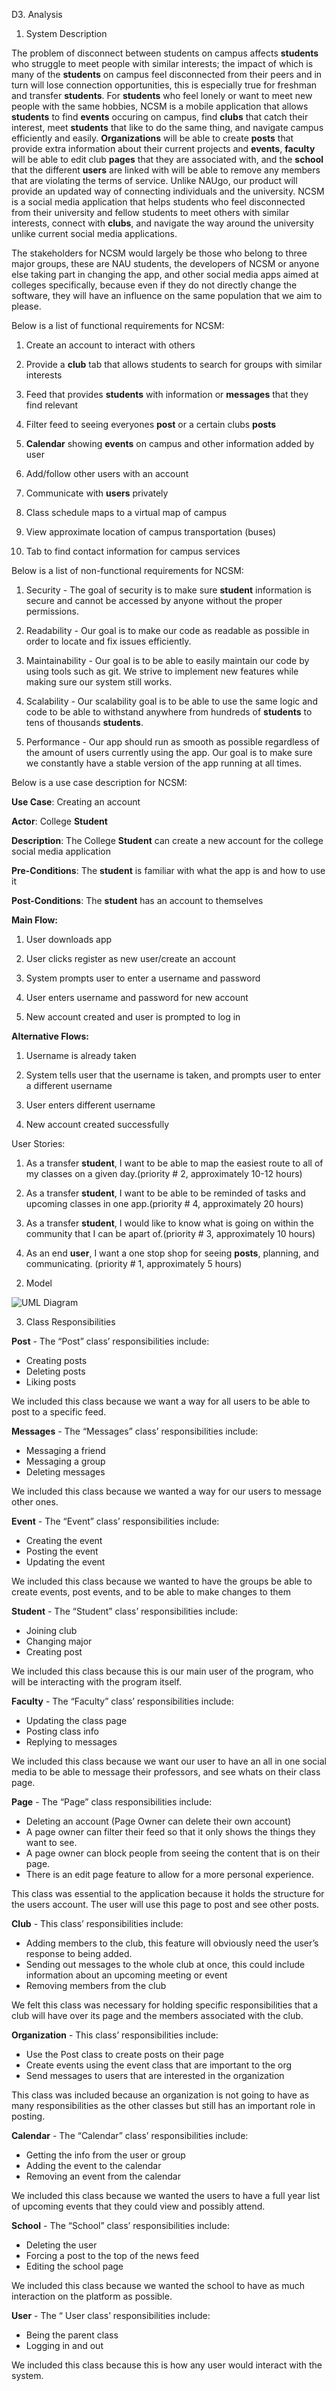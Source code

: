 D3. Analysis


1. System Description



The problem of disconnect between students on campus affects **students** who struggle to meet 
people with similar interests; the impact of which is many of the **students** on campus feel 
disconnected from their peers and in turn will lose connection opportunities, this is 
especially true for freshman and transfer **students**. For **students** who feel lonely or want to 
meet new people with the same hobbies, NCSM is a mobile application that allows **students** to 
find **events** occuring on campus, find **clubs** that catch their interest, meet **students** that like 
to do the same thing, and navigate campus efficiently and easily. **Organizations** will be able 
to create **posts** that provide extra information about their current projects and **events**, 
**faculty** will be able to edit club **pages** that they are associated with, and the **school** that the 
different **users** are linked with will be able to remove any members that are violating the terms 
of service. Unlike NAUgo, our product will provide an updated way of connecting individuals 
and the university. NCSM is a social media application that helps students who feel disconnected 
from their university and fellow students to meet others with similar interests, connect with 
**clubs**, and navigate the way around the university unlike current social media applications.


The stakeholders for NCSM would largely be those who belong to three major groups, these are 
NAU students, the developers of NCSM or anyone else taking part in changing the app, and other 
social media apps aimed at colleges specifically, because even if they do not directly change 
the software, they will have an influence on the same population that we aim to please.


Below is a list of functional requirements for NCSM:


1)  Create an account to interact with others

2)  Provide a **club** tab that allows students to search for groups with similar interests

3)  Feed that provides **students** with information or **messages** that they find relevant

4)  Filter feed to seeing everyones **post** or a certain clubs **posts**

5)  **Calendar** showing **events** on campus and other information added by user

6)  Add/follow other users with an account

7)  Communicate with **users** privately

8)  Class schedule maps to a virtual map of campus

9)  View approximate location of campus transportation (buses)

10) Tab to find contact information for campus services


Below is a list of non-functional requirements for NCSM:


1) Security - The goal of security is to make sure **student** information is secure 
and cannot be accessed by anyone without the proper permissions.

2) Readability - Our goal is to make our code as readable as possible in order to locate 
and fix issues efficiently.

3) Maintainability - Our goal is to be able to easily maintain our code by using tools 
such as git. We strive to implement new features while making sure our system still works.

4) Scalability - Our scalability goal is to be able to use the same logic and code to be able 
to withstand anywhere from hundreds of **students** to tens of thousands **students**. 

5) Performance - Our app should run as smooth as possible regardless of the amount of users 
currently using the app. Our goal is to make sure we constantly have a stable version of the 
app running at all times.


Below is a use case description for NCSM:


**Use Case**: Creating an account

**Actor**: College **Student**

**Description**: The College **Student** can create a new account for the college social media application

**Pre-Conditions**: The **student** is familiar with what the app is and how to use it

**Post-Conditions**: The **student** has an account to themselves

**Main Flow:**

  1)  User downloads app
  
  2)  User clicks register as new user/create an account
  
  3)  System prompts user to enter a username and password
  
  4)  User enters username and password for new account
  
  5)  New account created and user is prompted to log in
  
**Alternative Flows:**

  1)  Username is already taken
  
  2)  System tells user that the username is taken, and prompts user to enter a different username
  
  3)  User enters different username
  
  4)  New account created successfully
  

User Stories:


  1)  As a transfer **student**, I want to be able to map the easiest route to all of my 
  classes on a given day.(priority # 2, approximately 10-12 hours)
  
  2)  As a transfer **student**, I want to be able to be reminded of tasks and upcoming classes 
  in one app.(priority # 4, approximately 20 hours)
  
  3)  As a transfer **student**, I would like to know what is going on within the community 
  that I can be apart of.(priority # 3, approximately 10 hours)
  
  4)  As an end **user**, I want a one stop shop for seeing **posts**, planning, and communicating. 
  (priority # 1, approximately 5 hours)



2. Model



![UML Diagram](D33.png)



3. Class Responsibilities



**Post** - The “Post” class’ responsibilities include:
  * Creating posts
  * Deleting posts
  * Liking posts
  
  We included this class because we want a way for all users to be able to post to a specific feed.
  
  
**Messages** - The “Messages” class’ responsibilities include:
  * Messaging a friend
  * Messaging a group
  * Deleting messages
  
  We included this class because we wanted a way for our users to message other ones.
  
  
**Event** - The “Event” class’ responsibilities include:
  * Creating the event
  * Posting the event
  * Updating the event
  
  We included this class because we wanted to have the groups be able to create events, 
  post events, and to be able to make changes to them
  
  
**Student** - The “Student”  class’ responsibilities include:
  * Joining club
  * Changing major
  * Creating post
  
  We included this class because this is our main user of the program, who will be 
  interacting with the program itself.
  

**Faculty** - The “Faculty” class’ responsibilities include:
  * Updating the class page
  * Posting class info
  * Replying to messages
  
  We included this class because we want our user to have an all in one social media 
  to be able to message their professors, and see whats on their class page.
  

**Page** - The “Page” class responsibilities include:
  * Deleting an account (Page Owner can delete their own account)
  * A page owner can filter their feed so that it only shows the things they want to see.
  * A page owner can block people from seeing the content that is on their page.
  * There is an edit page feature to allow for a more personal experience.
  
  This class was essential to the application because it holds the structure for the users 
  account. The user will use this page to post and see other posts.
  
  
**Club** - This class’ responsibilities include:
  * Adding members to the club, this feature will obviously need the user’s response to being added.
  * Sending out messages to the whole club at once, this could include information 
  about an upcoming meeting or event
  * Removing members from the club
  
  We felt this class was necessary for holding specific responsibilities that a club will 
  have over its page and the members associated with the club.


**Organization** - This class’ responsibilities include:
  * Use the Post class to create posts on their page
  * Create events using the event class that are important to the org
  * Send messages to users that are interested in the organization
  
  This class was included because an organization is not going to have as many 
  responsibilities as the other classes but still has an important role in posting.


**Calendar** - The “Calendar” class’ responsibilities include:
  * Getting the info from the user or group
  * Adding the event to the calendar
  * Removing an event from the calendar
  
  We included this class because we wanted the users to have a full year list of 
  upcoming events that they could view and possibly attend.
  

**School** - The “School” class’ responsibilities include:
  * Deleting the user
  * Forcing a post to the top of the news feed
  * Editing the school page

  We included this class because we wanted the school to have as much interaction on 
  the platform as possible.


**User** - The “ User class’ responsibilities  include:
  * Being the parent class
  * Logging in and out
  
  We included this class because this is how any user would interact with the system.
  
